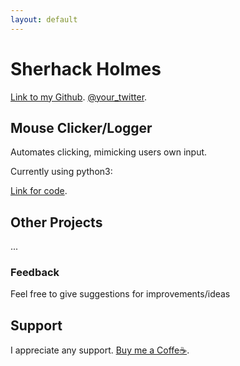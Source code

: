 ```yaml
---
layout: default
---
```


# Sherhack Holmes

[Link to my Github](https://github.com/sherhack).
[@your_twitter](https://twitter.com/your_username).

## Mouse Clicker/Logger
Automates clicking, mimicking users own input.

Currently using python3:

[Link for code](https://github.com/sherhack/mouse-scripter).

## Other Projects

...

### Feedback
  Feel free to give suggestions for improvements/ideas

<!-- CONTACT -->
## Support
  I appreciate any support.
[Buy me a Coffe☕](buymeacoffee.com/sherhack).

